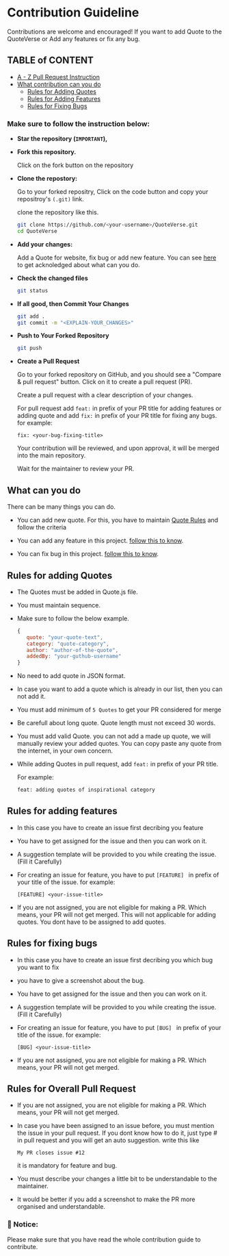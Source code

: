 # Contribution Guideline

Contributions are welcome and encouraged! If you want to add Quote to the QuoteVerse or Add any features or fix any bug.
## TABLE of CONTENT
- [A - Z Pull Request Instruction](#make-sure-to-follow-the-instruction-below)
- [What contribution can you do](#what-can-you-do)
    - [Rules for Adding Quotes](#rules-for-adding-quotes)
    - [Rules for Adding Features](#rules-for-adding-features)
    - [Rules for Fixing Bugs](#rules-for-fixing-bugs)



### Make sure to follow the instruction below:

- **Star the repository (`IMPORTANT`),**
- **Fork this repository.**

  Click on the fork button on the repository
- **Clone the repostory:**

  Go to your forked repositry, Click on the code button and copy your repositroy's `(.git)` link.

  clone the repository like this.


   ```sh
   git clone https://github.com/<your-username>/QuoteVerse.git
   cd QuoteVerse
   ```

- **Add your changes:**

  Add a Quote for website, fix bug or add new feature. You can see [here](#what-can-you-do) to get acknoledged about what can you do.

- **Check the changed files**

  ```sh
  git status
  ```

- **If all good, then Commit Your Changes**

  ```sh
  git add .
  git commit -m "<EXPLAIN-YOUR_CHANGES>"
  ```

- **Push to Your Forked Repository**

  ```sh
  git push
  ```

- **Create a Pull Request**

  Go to your forked repository on GitHub, and you should see a "Compare & pull request" button. Click on it to create a pull request (PR).

  Create a pull request with a clear description of your changes.

  For pull request add `feat:` in prefix of your PR title for adding features or adding quote and add `fix:` in prefix of your PR title for fixing any bugs. for example:

  ```
  fix: <your-bug-fixing-title>
  ```

  Your contribution will be reviewed, and upon approval, it will be merged into the main repository.

  Wait for the maintainer to review your PR.

## What can you do

There can be many things you can do.

- You can add new quote. For this, you have to maintain [Quote Rules](#rules-for-adding-quotes) and follow the criteria

- You can add any feature in this project. [follow this to know](#rules-for-adding-features).

- You can fix bug in this project. [follow this to know](#rules-for-fixing-bugs).

## Rules for adding Quotes

- The Quotes must be added in Quote.js file.
- You must maintain sequence.
- Make sure to follow the below example.
   ```javascript
   {
      quote: "your-quote-text",
      category: "quote-category",
      author: "author-of-the-quote",
      addedBy: "your-guthub-username"
   }
   ```
- No need to add quote in JSON format.
- In case you want to add a quote which is already in our list, then you can not add it.
- You must add minimum of `5 Quotes` to get your PR considered for merge
- Be carefull about long quote. Quote length must not exceed 30 words.
- You must add valid Quote. you can not add a made up quote, we will manually review your added quotes. You can copy paste any quote from the internet, in your own concern.
- While adding Quotes in pull request, add `feat:` in prefix of your PR title. 
   
   For example:
   ```sh
   feat: adding quotes of inspirational category
   ```

## Rules for adding features

- In this case you have to create an issue first decribing you feature
- You have to get assigned for the issue and then you can work on it.
- A suggestion template will be provided to you while creating the issue. (Fill it Carefully)
- For creating an issue for feature, you have to put `[FEATURE] ` in prefix of your title of the issue. for example:

  ```
  [FEATURE] <your-issue-title>
  ```

- If you are not assigned, you are not eligible for making a PR. Which means, your PR will not get merged. This will not applicable for adding quotes. You dont have to be assigned to add quotes.

## Rules for fixing bugs

- In this case you have to create an issue first decribing you which bug you want to fix
- you have to give a screenshot about the bug.
- You have to get assigned for the issue and then you can work on it.
- A suggestion template will be provided to you while creating the issue. (Fill it Carefully)
- For creating an issue for feature, you have to put `[BUG] ` in prefix of your title of the issue. for example:

  ```
  [BUG] <your-issue-title>
  ```

- If you are not assigned, you are not eligible for making a PR. Which means, your PR will not get merged.

## Rules for Overall Pull Request


- If you are not assigned, you are not eligible for making a PR. Which means, your PR will not get merged.

- In case you have been assigned to an issue before, you must mention the issue in your pull request. If you dont know how to do it, just type # in pull request and you will get an auto suggestion. write this like
  ```
  My PR closes issue #12
  ```
  it is mandatory for feature and bug.

- You must describe your changes a little bit to be understandable to the maintainer.

- It would be better if you add a screenshot to make the PR more organised and understandable.


### 🔴 Notice:

Please make sure that you have read the whole contribution guide to contribute.
